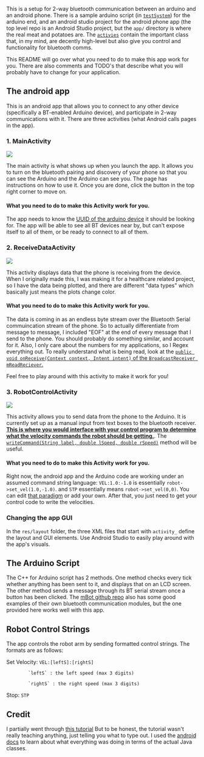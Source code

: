 This is a setup for 2-way bluetooth communication between an arduino and an android phone. There is a sample
arduino script (in [`testSystem`](https://github.com/unbun/cs4610-arduino-2-android-bt/tree/master/testSystem)) for the arduino end, and an android studio project for the android phone app
(the top level repo is an Android Studio project, but the `app/` directory is where the real meat and potatoes are. 
The [`activies`](https://github.com/unbun/cs4610-arduino-2-android-bt/tree/master/app/src/main/java/athelas/javableapp/activities) contain the important class that, in my mind, are decently high-level but also give you control and
functionality for bluetooth comms.

This README will go over what you need to do to make this app work for you. There are also comments
and TODO's that describe what you will probably have to change for your application.

## The android app

This is an android app that allows you to connect to any other device (specifically a BT-enabled Arduino device),
and participate in 2-way communications with it. There are three activities (what Android calls pages in the app).

### 1. MainActivity

![](media/bt_connect.gif)

The main activity is what shows up when you launch the app. It allows you to turn on the bluetooth
pairing and discovery of your phone so that you can see the Arduino and the Arduino can see you. The page
has instructions on how to use it. Once you are done, click the button in the top right corner to move on.

#### What you need to do to make this Activity work for you.
The app needs to know the [UUID of the arduino device](https://github.com/unbun/cs4610-arduino-2-android-bt/blob/a7eb08062f81fb33dfdab10b044f607283ae21fc/app/src/main/java/athelas/javableapp/activities/MainActivity.java#L30-#L33) 
it should be looking for. The app will be able to see all BT devices near by, but can't expose itself to all of them,
or be ready to connect to all of them.


### 2. ReceiveDataActivity

![](media/data_plot.gif)

This activity displays data that the phone is receiving from the device. When I originally made this,
I was making it for a healthcare related project, so I have the data being plotted, and there are
different "data types" which basically just means the plots change color.

#### What you need to do to make this Activity work for you.
The data is coming in as an endless byte stream over the Bluetooth Serial commuincation stream of the phone.
So to actually differentiate from message to message, I included "EOF" at the end of every message
that I send to the phone. You should probably do something similar, and account for it. Also, I only
care about the numbers for my applications, so I Regex everything out. To really understand what is
being read, look at the [`public void onReceive(Context context, Intent intent)` of the
`BroadcastReceiver mReadReciever`.](https://github.com/unbun/cs4610-arduino-2-android-bt/blob/a7eb08062f81fb33dfdab10b044f607283ae21fc/app/src/main/java/athelas/javableapp/activities/ReceiveDataActivity.java#L60-#L89)

Feel free to play around with this activity to make it work for you!

### 3. RobotControlActivity

![](media/robot_ctrl.gif)

This activity allows you to send data from the phone to the Arduino. It is currently set up as a manual
input from text boxes to the bluetooth receiver. [**This is where you would interface with your control
program to determine what the velocity commands the robot should be getting.**](https://github.com/unbun/cs4610-arduino-2-android-bt/blob/a7eb08062f81fb33dfdab10b044f607283ae21fc/app/src/main/java/athelas/javableapp/activities/RobotControlActivity.java#L55-#L62). The [`writeCommand(String label, double lSpeed, double rSpeed)`](https://github.com/unbun/cs4610-arduino-2-android-bt/blob/a7eb08062f81fb33dfdab10b044f607283ae21fc/app/src/main/java/athelas/javableapp/activities/RobotControlActivity.java#L83-#89) method will be useful.

#### What you need to do to make this Activity work for you.
Right now, the android app and the Arduino code are working under an assumed command string language:
`VEL:1.0:-1.0` is essentially `robot->set_vel(1.0,-1.0)`. and `STP` essentially means `robot->set_vel(0,0)`.
You can edit [that paradigm](https://github.com/unbun/cs4610-arduino-2-android-bt/blob/a7eb08062f81fb33dfdab10b044f607283ae21fc/app/src/main/java/athelas/javableapp/activities/RobotControlActivity.java#L28-#L38) or add your own. After that, you just need to get your control code to write the
velocities.

### Changing the app GUI
In the `res/layout` folder, the three XML files that start with `activity_` define the layout and GUI
elements. Use Android Studio to easily play around with the app's visuals.

## The Arduino Script
The C++ for Arduino script has 2 methods. One method checks every tick whether anything has been sent
to it, and displays that on an LCD screen. The other method sends a message through its BT serial stream
once a button has been clicked. The [mBot 
github repo](https://github.com/Makeblock-official/Makeblock-Libraries/blob/master/examples/Me_Bluetooth/SlaveBluetoothBySoftSerialTest/SlaveBluetoothBySoftSerialTest.ino)
also has some good examples of their own bluetooth communication modules, but the one provided here
works well with this app.

## Robot Control Strings

The app controls the robot arm by sending formatted control strings. The formats are as follows:

Set Velocity: `VEL:[leftS]:[rightS]`

            `leftS` : the left speed (max 3 digits)
            
            `rightS` : the right speed (max 3 digits)
            
Stop: `STP`


## Credit

I partially went through [this tutorial](https://www.youtube.com/watch?v=y8R2C86BIUc&list=PLgCYzUzKIBE8KHMzpp6JITZ2JxTgWqDH2)
But to be honest, the tutorial wasn't really teaching anything, just telling you what to type out. I
used the [android docs](https://developer.android.com/guide/topics/connectivity/bluetooth) to learn about
what everything was doing in terms of the actual Java classes.
